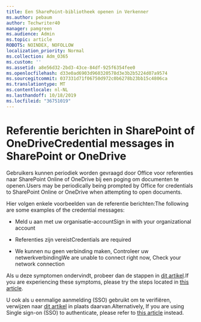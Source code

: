 ```yaml
---
title: Een SharePoint-bibliotheek openen in Verkenner
ms.author: pebaum
author: Techwriter40
manager: pamgreen
ms.audience: Admin
ms.topic: article
ROBOTS: NOINDEX, NOFOLLOW
localization_priority: Normal
ms.collection: Adm_O365
ms.custom: ''
ms.assetid: a8e56d32-2bd3-43ce-84df-925f6354fee0
ms.openlocfilehash: d33e0ad6903d960320578d3e3b2b5224d07a9574
ms.sourcegitcommit: 037331d71f06750d972c0b6278b23bb15c4806ca
ms.translationtype: MT
ms.contentlocale: nl-NL
ms.lasthandoff: 10/18/2019
ms.locfileid: "36751019"
---
```

# <a name="credential-messages-in-sharepoint-or-onedrive"></a><span data-ttu-id="fcd77-102">Referentie berichten in SharePoint of OneDrive</span><span class="sxs-lookup"><span data-stu-id="fcd77-102">Credential messages in SharePoint or OneDrive</span></span>

<span data-ttu-id="fcd77-103">Gebruikers kunnen periodiek worden gevraagd door Office voor referenties naar SharePoint Online of OneDrive bij een poging om documenten te openen.</span><span class="sxs-lookup"><span data-stu-id="fcd77-103">Users may be periodically being prompted by Office for credentials to SharePoint Online or OneDrive when attempting to open documents.</span></span>

<span data-ttu-id="fcd77-104">Hier volgen enkele voorbeelden van de referentie berichten:</span><span class="sxs-lookup"><span data-stu-id="fcd77-104">The following are some examples of the credential messages:</span></span>

- <span data-ttu-id="fcd77-105">Meld u aan met uw organisatie-account</span><span class="sxs-lookup"><span data-stu-id="fcd77-105">Sign in with your organizational account</span></span>

- <span data-ttu-id="fcd77-106">Referenties zijn vereist</span><span class="sxs-lookup"><span data-stu-id="fcd77-106">Credentials are required</span></span>

- <span data-ttu-id="fcd77-107">We kunnen nu geen verbinding maken, Controleer uw netwerkverbinding</span><span class="sxs-lookup"><span data-stu-id="fcd77-107">We are unable to connect right now, Check your network connection</span></span>

<span data-ttu-id="fcd77-108">Als u deze symptomen ondervindt, probeer dan de stappen in [dit artikel](https://support.microsoft.com/help/2913639/office-applications-periodically-prompt-for-credentials-to-sharepoint).</span><span class="sxs-lookup"><span data-stu-id="fcd77-108">If you are experiencing these symptoms, please try the steps located in [this article](https://support.microsoft.com/help/2913639/office-applications-periodically-prompt-for-credentials-to-sharepoint).</span></span>

<span data-ttu-id="fcd77-109">U ook als u eenmalige aanmelding (SSO) gebruikt om te verifiëren, verwijzen naar [dit artikel](https://support.microsoft.com/help/4025962/cant-sign-in-after-update-to-office-2016-build-16-0-7967-on-windows-10) in plaats daarvan.</span><span class="sxs-lookup"><span data-stu-id="fcd77-109">Alternatively, If you are using Single sign-on (SSO) to authenticate, please refer to [this article](https://support.microsoft.com/help/4025962/cant-sign-in-after-update-to-office-2016-build-16-0-7967-on-windows-10) instead.</span></span>

